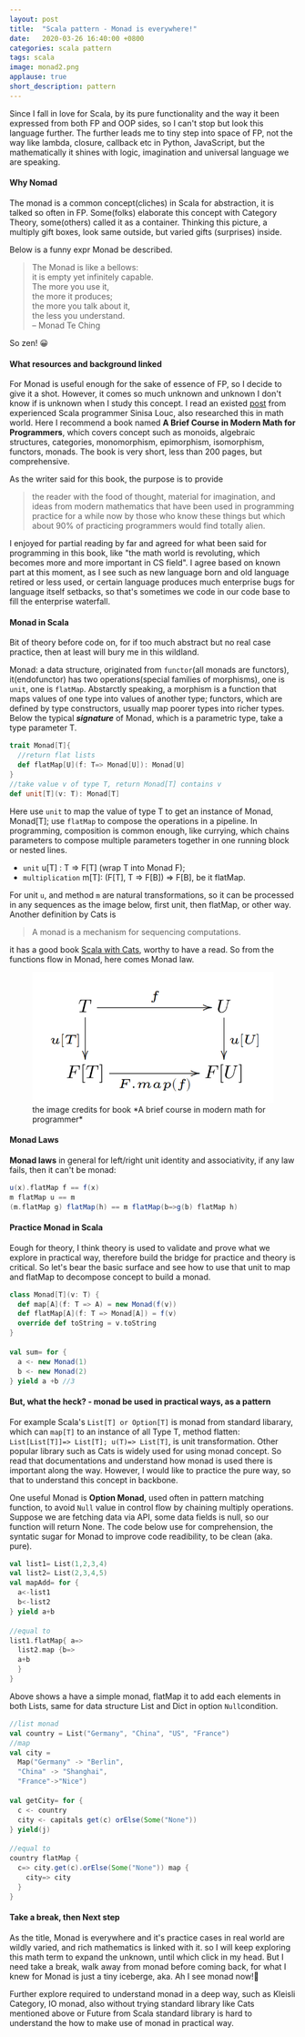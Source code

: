 ```yaml
---
layout: post
title:  "Scala pattern - Monad is everywhere!"
date:   2020-03-26 16:40:00 +0800
categories: scala pattern
tags: scala
image: monad2.png
applause: true
short_description: pattern 
--- 
```


<div markdown="1" id="text">
Since I fall in love for Scala, by its pure functionality and the way it been expressed from both FP and OOP sides, so I can't stop but look this language further. The further leads me to tiny step into space of FP, not the way like lambda, closure, callback etc in Python, JavaScript, but the mathematically it shines with logic, imagination and universal language we are speaking.

#### Why Nomad
The monad is a common concept(cliches) in Scala for abstraction, it is talked so often in FP. Some(folks) elaborate this concept with Category Theory, some(others) called it as a container. Thinking this picture, a multiply gift boxes, look same outside, but varied gifts (surprises) inside.

Below is a funny expr Monad be described.

<blockquote>
The Monad is like a bellows:<br/>
it is empty yet infinitely capable.<br/>
The more you use it, <br/>
the more it produces;<br/>
the more you talk about it, <br/>
the less you understand.<br/>
– Monad Te Ching
</blockquote>

So zen! 😀

#### What resources and background linked 
For Monad is useful enough for the sake of essence of FP, so I decide to give it a shot. However, it comes so much unknown and unknown I don't know if is unknown when I study this concept. I read an existed <a href='https://medium.com/free-code-camp/demystifying-the-monad-in-scala-cc716bb6f534'>post</a> from experienced Scala programmer Sinisa Louc, also researched this in math world. Here I recommend a book named **A Brief Course in Modern Math for Programmers**, which covers concept such as monoids, algebraic structures, categories, monomorphism, epimorphism, isomorphism, functors, monads. The book is very short, less than 200 pages, but comprehensive. 

As the writer said for this book, the purpose is to provide 
<blockquote>the reader with the food of thought, material for imagination, and ideas from modern mathematics that have been used in programming practice for a while now by those who know these things but which about 90% of practicing programmers would find totally alien.
</blockquote>

I enjoyed for partial reading by far and agreed for what been said for programming in this book, like "the math world is revoluting, which becomes more and more important in CS field". I agree based on known part at this moment, as I see such as new language born and old language retired or less used, or certain language produces much enterprise bugs for language itself setbacks, so that's sometimes we code in our code base to fill the enterprise waterfall.

#### Monad in Scala 
Bit of theory before code on, for if too much abstract but no real case practice, then at least will bury me in this wildland. 

Monad: a data structure, originated from `functor`(all monads are functors), it(endofunctor) has two operations(special families of morphisms), one is `unit`, one is `flatMap`. Abstarctly speaking, a morphism is a function that maps values of one type into values of another type; functors, which are defined by type constructors, usually map poorer types into richer types. Below the typical ***signature*** of Monad, which is a parametric type, take a type parameter T. 
```Scala
trait Monad[T]{
  //return flat lists 
  def flatMap[U](f: T=> Monad[U]): Monad[U]
}
//take value v of type T, return Monad[T] contains v 
def unit[T](v: T): Monad[T] 
```
Here use `unit` to map the value of type T to get an instance of Monad, Monad[T]; use `flatMap` to compose the operations in a pipeline. In programming, composition is common enough, like currying, which chains parameters to compose multiple parameters together in one running block or nested lines.  
- `unit` u[T] : T => F[T] (wrap T into Monad F);
- `multiplication` m[T]: (F[T], T => F[B]) => F[B], be it flatMap.

For unit `u`, and method `m` are natural transformations, so it can be processed in any sequences as the image below, first unit, then flatMap, or other way. Another definition by Cats is 
<blockquote> A monad is a mechanism for sequencing computations.</blockquote> 
it has a good book <a href="https://books.underscore.io/scala-with-cats/scala-with-cats.html#what-is-a-monad">Scala with Cats</a>, worthy to have a read. So from the functions flow in Monad, here comes Monad law. 
<figure>
<img src='/assets/monad.png'>
<figcaption>the image credits for book *A brief course in modern math for programmer*
</figcaption>
</figure>

#### Monad Laws 
**Monad laws** in general for left/right unit identity and associativity, if any law fails, then it can't be monad:
```Scala
u(x).flatMap f == f(x)
m flatMap u == m
(m.flatMap g) flatMap(h) == m flatMap(b=>g(b) flatMap h)
```
#### Practice Monad in Scala 
Eough for theory, I think theory is used to validate and prove what we explore in practical way, therefore build the bridge for practice and theory is critical. So let's bear the basic surface and see how to use that unit to map and flatMap to decompose concept to build a monad. 

```Scala
class Monad[T](v: T) {
  def map[A](f: T => A) = new Monad(f(v))
  def flatMap[A](f: T => Monad[A]) = f(v)
  override def toString = v.toString
}

val sum= for {
  a <- new Monad(1)
  b <- new Monad(2) 
} yield a +b //3 
```
#### But, what the heck? - monad be used in practical ways, as a pattern
For example Scala's `List[T] or Option[T]` is monad from standard libarary, which can `map[T]` to an instance of all Type T, method flatten: `List[List[T]]=> List[T]; u(T)=> List[T]`, is unit transformation. Other popular library such as Cats is widely used for using monad concept. So read that documentations and understand how monad is used there is important along the way. However, I would like to practice the pure way, so that to understand this concept in backbone.  

One useful Monad is **Option Monad**, used often in pattern matching function, to avoid `Null` value in control flow by chaining multiply operations. Suppose we are fetching data via API, some data fields is null, so our function will return None. The code below use for comprehension, the syntatic sugar for Monad to improve code readibility, to be clean (aka. pure).
```Scala
val list1= List(1,2,3,4)
val list2= List(2,3,4,5)
val mapAdd= for {
  a<-list1
  b<-list2
} yield a+b 

//equal to
list1.flatMap{ a=>
  list2.map {b=> 
  a+b 
  }
}
```
Above shows a have a simple monad, flatMap it to add each elements in both Lists, same for data structure List and Dict in option `Null`condition. 

```Scala
//list monad 
val country = List("Germany", "China", "US", "France")
//map 
val city =
  Map("Germany" -> "Berlin", 
  "China" -> "Shanghai",
  "France"->"Nice")

val getCity= for {
  c <- country
  city <- capitals get(c) orElse(Some("None")) 
} yield(j)

//equal to 
country flatMap {
  c=> city.get(c).orElse(Some("None")) map {
    city=> city
  }
}
```

#### Take a break, then Next step 
As the title, Monad is everywhere and it's practice cases in real world are wildly varied, and rich mathematics is linked with it. so I will keep exploring this math term to expand the unknown, until which click in my head. But I need take a break, walk away from monad before coming back, for what I knew for Monad is just a tiny iceberge, aka. Ah I see monad now!&#128587;

Further explore required to understand monad in a deep way, such as Kleisli Category, IO monad, also without trying standard library like Cats mentioned above or Future from Scala standard library is hard to understand the how to make use of monad in practical way. 

